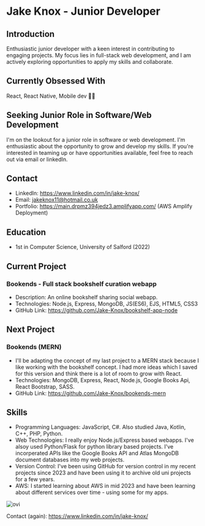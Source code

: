 # Jake Knox - Junior Developer

## Introduction
Enthusiastic junior developer with a keen interest in contributing to engaging projects. My focus lies in full-stack web development, and I am actively exploring opportunities to apply my skills and collaborate.

## Currently Obsessed With
React, React Native, Mobile dev 👨‍🍳

## Seeking Junior Role in Software/Web Development
I'm on the lookout for a junior role in software or web development. I'm enthusiastic about the opportunity to grow and develop my skills. If you're interested in teaming up or have opportunities available, feel free to reach out via email or linkedIn. 

## Contact
- LinkedIn: https://www.linkedin.com/in/jake-knox/
- Email: jakeknox11@hotmail.co.uk
- Portfolio: https://main.drpmz394jedz3.amplifyapp.com/ (AWS Amplify Deployment) 

## Education
- 1st in Computer Science, University of Salford (2022)

## Current Project
### Bookends - Full stack bookshelf curation webapp
- Description: An online bookshelf sharing social webapp.
- Technologies: Node.js, Express, MongoDB, JS(ES6), EJS, HTML5, CSS3
- GitHub Link: https://github.com/Jake-Knox/bookshelf-app-node

## Next Project
### Bookends (MERN)
- I'll be adapting the concept of my last project to a MERN stack because I like working with the bookshelf concept. I had more ideas which I saved for this version and think there is a lot of room to grow with React.
- Technologies: MongoDB, Express, React, Node.js, Google Books Api, React Bootstrap, SASS.
- GitHub Link: https://github.com/Jake-Knox/bookends-mern

## Skills
- Programming Languages: JavaScript, C#. Also studied Java, Kotlin, C++, PHP, Python.
- Web Technologies: I really enjoy Node.js/Express based webapps. I've alsoy used Python/Flask for python library based projects. I've incorperated APIs like the Google Books API and Atlas MongoDB document databases into my web projects.
- Version Control: I've been using GitHub for version control in my recent projects since 2023 and have been using it to archive old uni projects for a few years.
- AWS: I started learning about AWS in mid 2023 and have been learning about different services over time - using some for my apps. 

<img src="https://github-readme-stats.vercel.app/api/top-langs?username=Jake-Knox&show_icons=true&locale=en&layout=normal&theme=chartreuse-dark&langs_count=10" alt="ovi" />



<!-- Demos: https://www.youtube.com/@jakeknox -->

Contact (again): https://www.linkedin.com/in/jake-knox/
